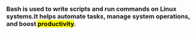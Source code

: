### Bash is used to write scripts and run commands on Linux systems.It helps automate tasks, manage system operations, and boost <mark style="background: [[ABF7F7A6]];">productivity</mark>.


